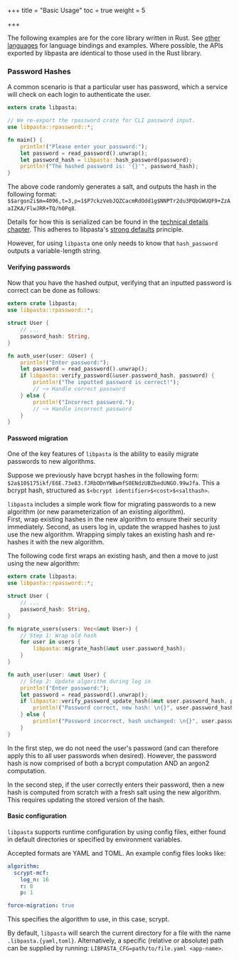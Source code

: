 +++
title = "Basic Usage"
toc = true
weight = 5

+++

The following examples are for the core library written in Rust. See [other languages](../../other-languages/)
for language bindings and examples. Where possible, the APIs exported by libpasta are
identical to those used in the Rust library.

### Password Hashes

A common scenario is that a particular user has password, which a service will check on each login to authenticate the user.

```rust
extern crate libpasta;

// We re-export the rpassword crate for CLI password input.
use libpasta::rpassword::*;

fn main() {
    println!("Please enter your password:");
    let password = read_password().unwrap();
    let password_hash = libpasta::hash_password(password);
    println!("The hashed password is: '{}'", password_hash);
}

```

The above code randomly generates a salt, and outputs the hash in the following format:
`$$argon2i$m=4096,t=3,p=1$P7ckzVebJQZCacmRdOdd1g$NNPTr2du3PQbGWUQF9+ZzAaIZKA/FlwJRR+TQ/h0Pq8`.

Details for how this is serialized can be found in the [technical details chapter](../../technical-details/phc-string-format/). This adheres to libpasta's [strong defaults](../what-is-libpasta#secure-by-default) principle.

However, for using `libpasta` one only needs to know that `hash_password`
outputs a variable-length string.

#### Verifying passwords

Now that you have the hashed output, verifying that an inputted password is correct can be done as follows:


```rust
extern crate libpasta;
use libpasta::rpassword::*;

struct User {
    // ...
    password_hash: String,
}

fn auth_user(user: &User) {
    println!("Enter password:");
    let password = read_password().unwrap();
    if libpasta::verify_password(&user.password_hash, password) {
        println!("The inputted password is correct!");
        // ~> Handle correct password
    } else {
        println!("Incorrect password.");
        // ~> Handle incorrect password
    }
}

```

#### Password migration

One of the key features of `libpasta` is the ability to easily migrate passwords
to new algorithms.

Suppose we previously have bcrypt hashes in the following form:
`$2a$10$175ikf/E6E.73e83.fJRbODnYWBwmfS0ENdzUBZbedUNGO.99wJfa`.
This a bcrypt hash, structured as `$<bcrypt identifier>$<cost>$<salthash>`.

`libpasta` includes a simple work flow for migrating passwords to a new
algorithm (or new parameterization of an existing algorithm).  
First, wrap existing hashes in the new algorithm to ensure their 
security immediately. Second, as users log in, update the wrapped hashes to just
use the new algorithm. Wrapping simply takes an existing hash and re-hashes it 
with the new algorithm. 

The following code first wraps an existing hash, and then a move to just using
the new algorithm:

```rust
extern crate libpasta;
use libpasta::rpassword::*;

struct User {
    // ...
    password_hash: String,
}

fn migrate_users(users: Vec<&mut User>) {
    // Step 1: Wrap old hash
    for user in users {
        libpasta::migrate_hash(&mut user.password_hash);
    }
}

fn auth_user(user: &mut User) {
    // Step 2: Update algorithm during log in
    println!("Enter password:");
    let password = read_password().unwrap();
    if libpasta::verify_password_update_hash(&mut user.password_hash, password) {
        println!("Password correct, new hash: \n{}", user.password_hash);
    } else {
        println!("Password incorrect, hash unchanged: \n{}", user.password_hash);
    }
}
```

In the first step, we do not need the user's password (and can therefore
apply this to all user passwords when desired). However, the password hash is now
comprised of both a bcrypt computation AND an argon2 computation.

In the second step, if the user correctly enters their password, then a new hash
is computed from scratch with a fresh salt using the new algorithm. This
requires updating the stored version of the hash.

#### Basic configuration

`libpasta` supports runtime configuration by using config files, either 
found in default directories or specified by environment variables.

Accepted formats are YAML and TOML. An example config files looks like:

```yaml
algorithm:
  scrypt-mcf:
    log_n: 16
    r: 8
    p: 1

force-migration: true
```

This specifies the algorithm to use, in this case, scrypt.

By default, `libpasta` will search the current directory for a file with the name
`.libpasta.{yaml,toml}`. Alternatively, a specific (relative or absolute) path
can be supplied by running: `LIBPASTA_CFG=path/to/file.yaml <app-name>`.


